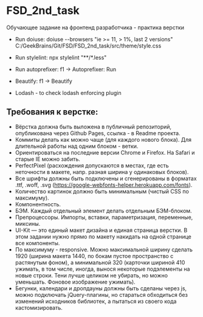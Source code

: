 # FSD_2nd_task
Обучающее задание на фронтенд разработчика -  практика верстки

* Run doiuse: doiuse --browsers "ie >= 11, > 1%, last 2 versions" C:/GeekBrains/Git/FSD/FSD_2nd_task/src/theme/style.css

* Run stylelint: npx stylelint "**/*.less"

* Run autoprefixer: f1 -> Autoprefixer: Run

* Beautify: f1 -> Beautify

* Lodash - to check lodash enforcing plugin

## Требования к верстке:
* Вёрстка должна быть выложена в публичный репозиторий, опубликована через Github Pages, ссылка - в Readme проекта.
* Коммиты делать как можно чаще (для каждого нового блока). Для длительной работы над одним блоком - ветки.
* Ориентироваться на последние версии Chrome и Firefox. На Safari и старые IE можно забить.
* PerfectPixel (расхождения допускаются в местах, где есть неточности в макете, напр. разная ширина у одинаковых блоков).
* Все шрифты должны быть подключены и сгенерированы в форматах .ttf, .woff, .svg (https://google-webfonts-helper.herokuapp.com/fonts).
* Количество картинок должно быть минимальным (чистый CSS по максимуму).
* Компонентность.
* БЭМ. Каждый отдельный элемент делать отдельным БЭМ-блоком.
* Препроцессоры. Импорты, вставки, параметризация, переменные, миксины.
* UI-Kit — это единый макет дизайна и единая страница верстки. В этом задании нужно прямо по макету накидать на одной странице все компоненты.
* По максимуму - responsive. Можно максимальной ширину сделать 1920 (ширина макета 1440, по бокам пустое пространство с растянутым фоном), а минимальной 320 (карточки шириной 410 ужимать, в том числе, иногда, вынося некоторые подэлементы на новые строки. Тени лучше целиком не убирать, но можно уменьшать. Фоновое изображение ужимать).
* Бегунки, календари и дропдауны должны быть сделаны через js, можно подключать jQuery-плагины, но стараться обходиться без изменений исходников библиотек, а пытаться из своего кода кастомизировать.
